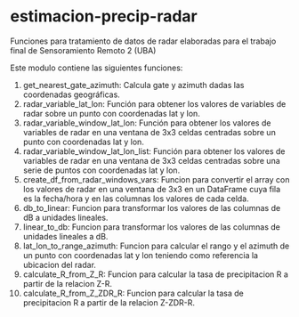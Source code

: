 # estimacion-precip-radar

Funciones para tratamiento de datos de radar elaboradas para el trabajo final de Sensoramiento Remoto 2 (UBA)

Este modulo contiene las siguientes funciones:

1) get_nearest_gate_azimuth: Calcula gate y azimuth dadas las coordenadas geográficas.
2) radar_variable_lat_lon: Función para obtener los valores de variables de radar sobre un punto con coordenadas lat y lon.
3) radar_variable_window_lat_lon: Función para obtener los valores de variables de radar en una ventana de 3x3 celdas centradas sobre un punto con coordenadas lat y lon.
4) radar_variable_window_lat_lon_list: Función para obtener los valores de variables de radar en una ventana de 3x3 celdas centradas sobre una serie de puntos con coordenadas lat y lon.
5) create_df_from_radar_windows_vars: Funcion para convertir el array con los valores de radar en una ventana de 3x3 en un DataFrame cuya fila es la fecha/hora y en las columnas los valores de cada celda.
6) db_to_linear: Funcion para transformar los valores de las columnas de dB a unidades lineales.
7) linear_to_db: Funcion para transformar los valores de las columnas de unidades lineales a dB.
8) lat_lon_to_range_azimuth: Funcion para calcular el rango y el azimuth de un punto con coordenadas lat y lon teniendo como referencia la ubicacion del radar.
9) calculate_R_from_Z_R: Funcion para calcular la tasa de precipitacion R a partir de la relacion Z-R.
10) calculate_R_from_Z_ZDR_R: Funcion para calcular la tasa de precipitacion R a partir de la relacion Z-ZDR-R.

